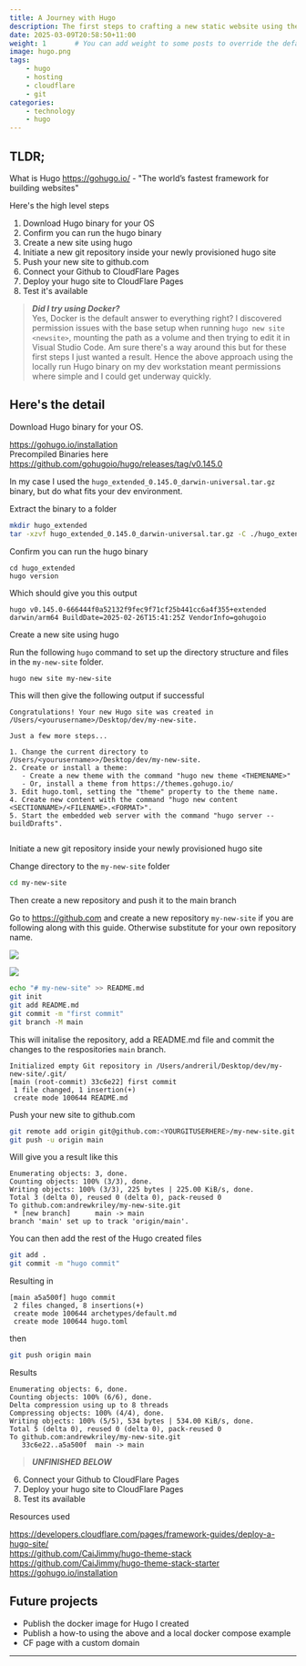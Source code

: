 ```yaml
---
title: A Journey with Hugo
description: The first steps to crafting a new static website using the Hugo Framework.
date: 2025-03-09T20:58:50+11:00
weight: 1       # You can add weight to some posts to override the default sorting (date descending)
image: hugo.png
tags: 
    - hugo
    - hosting
    - cloudflare
    - git
categories:
    - technology
    - hugo
---
```


## TLDR;

What is Hugo https://gohugo.io/ - "The world’s fastest framework for building websites"

Here's the high level steps
1) Download Hugo binary for your OS
2) Confirm you can run the hugo binary 
3) Create a new site using hugo
4) Initiate a new git repository inside your newly provisioned hugo site
5) Push your new site to github.com
6) Connect your Github to CloudFlare Pages
7) Deploy your hugo site to CloudFlare Pages
8) Test it's available

> ***Did I try using Docker?***<br>
Yes, Docker is the default answer to everything right? I discovered permission issues with the base setup when running `hugo new site <newsite>`, mounting the path as a volume and then trying to edit it in Visual Studio Code. Am sure there's a way around this but for these first steps I just wanted a result. Hence the above approach using the locally run Hugo binary on my dev workstation meant permissions where simple and I could get underway quickly.

## Here's the detail

Download Hugo binary for your OS.

https://gohugo.io/installation<br>
Precompiled Binaries here <br>
https://github.com/gohugoio/hugo/releases/tag/v0.145.0

In my case I used the ```hugo_extended_0.145.0_darwin-universal.tar.gz``` binary, but do what fits your dev environment.

Extract the binary to a folder

```bash
mkdir hugo_extended
tar -xzvf hugo_extended_0.145.0_darwin-universal.tar.gz -C ./hugo_extended
```
Confirm you can run the hugo binary 

```
cd hugo_extended
hugo version
```
Which should give you this output<br>

```
hugo v0.145.0-666444f0a52132f9fec9f71cf25b441cc6a4f355+extended darwin/arm64 BuildDate=2025-02-26T15:41:25Z VendorInfo=gohugoio
```

Create a new site using hugo

Run the following ```hugo``` command to set up the directory structure and files in the ```my-new-site``` folder.

```bash
hugo new site my-new-site
```

This will then give the following output if successful

```
Congratulations! Your new Hugo site was created in /Users/<yourusername>/Desktop/dev/my-new-site.

Just a few more steps...

1. Change the current directory to /Users/<yourusername>>/Desktop/dev/my-new-site.
2. Create or install a theme:
   - Create a new theme with the command "hugo new theme <THEMENAME>"
   - Or, install a theme from https://themes.gohugo.io/
3. Edit hugo.toml, setting the "theme" property to the theme name.
4. Create new content with the command "hugo new content <SECTIONNAME>/<FILENAME>.<FORMAT>".
5. Start the embedded web server with the command "hugo server --buildDrafts".


```
Initiate a new git repository inside your newly provisioned hugo site

Change directory to the ```my-new-site``` folder

```bash
cd my-new-site
```
Then create a new repository and push it to the main branch

Go to https://github.com and create a new repository ```my-new-site``` if you are following along with this guide. Otherwise substitute for your own repository name.

![](create-repo.png)

![](prep-repo.png)

```bash
echo "# my-new-site" >> README.md
git init
git add README.md
git commit -m "first commit"
git branch -M main
```

This will initalise the repository, add a README.md file and commit the changes to the respositories ```main``` branch.

```
Initialized empty Git repository in /Users/andreril/Desktop/dev/my-new-site/.git/
[main (root-commit) 33c6e22] first commit
 1 file changed, 1 insertion(+)
 create mode 100644 README.md
 ```

Push your new site to github.com

```bash
git remote add origin git@github.com:<YOURGITUSERHERE>/my-new-site.git
git push -u origin main
```

Will give you a result like this

```
Enumerating objects: 3, done.
Counting objects: 100% (3/3), done.
Writing objects: 100% (3/3), 225 bytes | 225.00 KiB/s, done.
Total 3 (delta 0), reused 0 (delta 0), pack-reused 0
To github.com:andrewkriley/my-new-site.git
 * [new branch]      main -> main
branch 'main' set up to track 'origin/main'.
```

You can then add the rest of the Hugo created files 

```bash
git add .
git commit -m "hugo commit"
```
Resulting in 
```
[main a5a500f] hugo commit
 2 files changed, 8 insertions(+)
 create mode 100644 archetypes/default.md
 create mode 100644 hugo.toml
```
then
```bash
git push origin main
```
Results 
```
Enumerating objects: 6, done.
Counting objects: 100% (6/6), done.
Delta compression using up to 8 threads
Compressing objects: 100% (4/4), done.
Writing objects: 100% (5/5), 534 bytes | 534.00 KiB/s, done.
Total 5 (delta 0), reused 0 (delta 0), pack-reused 0
To github.com:andrewkriley/my-new-site.git
   33c6e22..a5a500f  main -> main
```

> ***UNFINISHED BELOW***<br>

6) Connect your Github to CloudFlare Pages
7) Deploy your hugo site to CloudFlare Pages
8) Test its available



Resources used

https://developers.cloudflare.com/pages/framework-guides/deploy-a-hugo-site/<br>
https://github.com/CaiJimmy/hugo-theme-stack<br>
https://github.com/CaiJimmy/hugo-theme-stack-starter<br>
https://gohugo.io/installation<br>


## Future projects
- Publish the docker image for Hugo I created
- Publish a how-to using the above and a local docker compose example
- CF page with a custom domain

---

